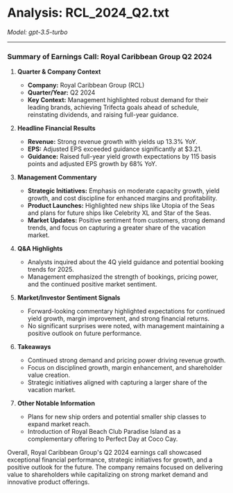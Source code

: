 # Analysis: RCL_2024_Q2.txt

*Model: gpt-3.5-turbo*

---

### Summary of Earnings Call: Royal Caribbean Group Q2 2024

1. **Quarter & Company Context**
   - **Company:** Royal Caribbean Group (RCL)
   - **Quarter/Year:** Q2 2024
   - **Key Context:** Management highlighted robust demand for their leading brands, achieving Trifecta goals ahead of schedule, reinstating dividends, and raising full-year guidance.

2. **Headline Financial Results**
   - **Revenue:** Strong revenue growth with yields up 13.3% YoY.
   - **EPS:** Adjusted EPS exceeded guidance significantly at $3.21.
   - **Guidance:** Raised full-year yield growth expectations by 115 basis points and adjusted EPS growth by 68% YoY.

3. **Management Commentary**
   - **Strategic Initiatives:** Emphasis on moderate capacity growth, yield growth, and cost discipline for enhanced margins and profitability.
   - **Product Launches:** Highlighted new ships like Utopia of the Seas and plans for future ships like Celebrity XL and Star of the Seas.
   - **Market Updates:** Positive sentiment from customers, strong demand trends, and focus on capturing a greater share of the vacation market.

4. **Q&A Highlights**
   - Analysts inquired about the 4Q yield guidance and potential booking trends for 2025.
   - Management emphasized the strength of bookings, pricing power, and the continued positive market sentiment.

5. **Market/Investor Sentiment Signals**
   - Forward-looking commentary highlighted expectations for continued yield growth, margin improvement, and strong financial returns.
   - No significant surprises were noted, with management maintaining a positive outlook on future performance.

6. **Takeaways**
   - Continued strong demand and pricing power driving revenue growth.
   - Focus on disciplined growth, margin enhancement, and shareholder value creation.
   - Strategic initiatives aligned with capturing a larger share of the vacation market.

7. **Other Notable Information**
   - Plans for new ship orders and potential smaller ship classes to expand market reach.
   - Introduction of Royal Beach Club Paradise Island as a complementary offering to Perfect Day at Coco Cay.

Overall, Royal Caribbean Group's Q2 2024 earnings call showcased exceptional financial performance, strategic initiatives for growth, and a positive outlook for the future. The company remains focused on delivering value to shareholders while capitalizing on strong market demand and innovative product offerings.